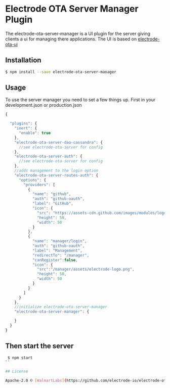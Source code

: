 Electrode OTA Server Manager Plugin
===
The electrode-ota-server-manager  is a UI plugin for the server giving clients a ui for managing there applications. The UI is based on [electrode-ota-ui](../electrode-ota-ui)

## Installation

```sh
$ npm install --save electrode-ota-server-manager

```

## Usage
To use the server manager you need to set a few things up.
First in your development.json or production.json
```js
{

  "plugins": {
    "inert": {
      "enable": true
    },
    "electrode-ota-server-dao-cassandra": {
      //see electrode-ota-server for config
    },
    "electrode-ota-server-auth": {
      //see electrode-ota-server for config
    },
    //adds management to the login option
    "electrode-ota-server-routes-auth": {
      "options": {
        "providers": [
          {
            "name": "github",
            "auth": "github-oauth",
            "label": "GitHub",
            "icon": {
              "src": "https://assets-cdn.github.com/images/modules/logos_page/GitHub-Mark.png",
              "height": 50,
              "width": 50
            }
          },
          {
            "name": "manager/login",
            "auth": "github-oauth",
            "label": "Management",
            "redirectTo": "/manager",
            "canRegister":false,
            "icon": {
              "src":"/manager/assets/electrode-logo.png",
              "height": 50,
              "width": 50
            }
          }
        ]
      }
    },
    //initialize electrode-ota-server-manager
    "electrode-ota-server-manager": {

    }
  }
}


```
## Then start the server
```sh
 $ npm start
``

## License

Apache-2.0 © [WalmartLabs](https://github.com/electrode-io/electrode-ota-server-manager)

